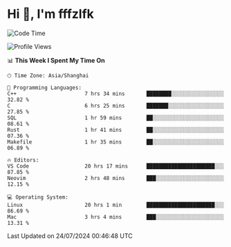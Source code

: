 # Hi 👋, I'm fffzlfk

<!--START_SECTION:waka-->
![Code Time](http://img.shields.io/badge/Code%20Time-804%20hrs%2024%20mins-blue)

![Profile Views](http://img.shields.io/badge/Profile%20Views-0-blue)

📊 **This Week I Spent My Time On** 

```text
🕑︎ Time Zone: Asia/Shanghai

💬 Programming Languages: 
C++                      7 hrs 34 mins       ████████░░░░░░░░░░░░░░░░░   32.82 % 
C                        6 hrs 25 mins       ███████░░░░░░░░░░░░░░░░░░   27.85 % 
SQL                      1 hr 59 mins        ██░░░░░░░░░░░░░░░░░░░░░░░   08.61 % 
Rust                     1 hr 41 mins        ██░░░░░░░░░░░░░░░░░░░░░░░   07.36 % 
Makefile                 1 hr 35 mins        ██░░░░░░░░░░░░░░░░░░░░░░░   06.89 % 

🔥 Editors: 
VS Code                  20 hrs 17 mins      ██████████████████████░░░   87.85 % 
Neovim                   2 hrs 48 mins       ███░░░░░░░░░░░░░░░░░░░░░░   12.15 % 

💻 Operating System: 
Linux                    20 hrs 1 min        ██████████████████████░░░   86.69 % 
Mac                      3 hrs 4 mins        ███░░░░░░░░░░░░░░░░░░░░░░   13.31 % 
```


 Last Updated on 24/07/2024 00:46:48 UTC
<!--END_SECTION:waka-->
